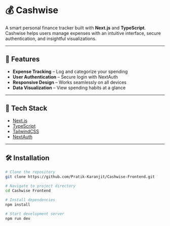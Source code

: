 # 💰 Cashwise

A smart personal finance tracker built with **Next.js** and **TypeScript**.  
Cashwise helps users manage expenses with an intuitive interface, secure authentication, and insightful visualizations.

---

## 📱 Features
- **Expense Tracking** – Log and categorize your spending  
- **User Authentication** – Secure login with NextAuth  
- **Responsive Design** – Works seamlessly on all devices  
- **Data Visualization** – View spending habits at a glance  

---

## 🚀 Tech Stack
- [Next.js](https://nextjs.org/)  
- [TypeScript](https://www.typescriptlang.org/)  
- [TailwindCSS](https://tailwindcss.com/)  
- [NextAuth](https://next-auth.js.org/)  

---

## 🛠️ Installation

```bash
# Clone the repository
git clone https://github.com/Pratik-Karanjit/Cashwise-Frontend.git

# Navigate to project directory
cd Cashwise Frontend

# Install dependencies
npm install

# Start development server
npm run dev
